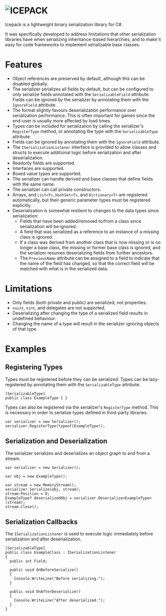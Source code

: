 # ![ICEPACK](https://raw.githubusercontent.com/okaniku/icepack/master/Resources/LogoText.png)

Icepack is a lightweight binary serialization library for C#.

It was specifically developed to address limitations that other serialization libraries have when serializing inheritance-based hierarchies, and to make it easy for code frameworks to implement serializable base classes.

# Features

* Object references are preserved by default, although this can be disabled globally.
* The serializer serializes all fields by default, but can be configured to only serialize fields annotated with the `SerializableField` attribute. Fields can be ignored by the serializer by annotating them with the `IgnoreField` attribute.
* The format slightly favours deserialization performance over serialization performance. This is often important for games since the end-user is usually more affected by load times.
* Types can be included for serialization by calling the serializer's `RegisterType` method, or annotating the type with the `SerializableType` attribute.
* Fields can be ignored by annotating them with the `IgnoreField` attribute.
* The `ISerializationListener` interface is provided to allow classes and structs to execute additional logic before serialization and after deserialization.
* Readonly fields are supported.
* Interfaces are supported.
* Boxed value types are supported.
* The serializer can handle derived and base classes that define fields with the same name.
* The serializer can call private constructors.
* Arrays, and `List<T>`, `HashSet<T>`, and `Dictionary<T>` are registered automatically, but their generic parameter types must be registered explicitly.
* Deserialization is somewhat resilient to changes to the data types since serialization:
  * Fields that have been added/removed to/from a class since serialization will be ignored.
  * A field that was serialized as a reference to an instance of a missing class is ignored.
  * If a class was derived from another class that is now missing or is no longer a base class, the missing or former base class is ignored, and the serializer resumes deserializing fields from further ancestors.
  * The `PreviousName` attribute can be assigned to a field to indicate that the name of the field has changed, so that the correct field will be matched with what is in the serialized data.

# Limitations

* Only fields (both private and public) are serialized, not properties.
* `nuint`, `nint`, and delegates are not supported.
* Deserializing after changing the type of a serialized field results in undefined behaviour.
* Changing the name of a type will result in the serializer ignoring objects of that type.

# Examples

## Registering Types

Types must be registered before they can be serialized. Types can be lazy-registered by annotating them with the `SerializableType` attribute.

```
[SerializableType]
public class ExampleType { }
```

Types can also be registered via the serializer's `RegisterType` method. This is necessary in order to serialize types defined in third-party libraries.

```
var serializer = new Serializer();
serializer.RegisterType(typeof(ExampleType));
```

## Serialization and Deserialization

The serializer serializes and deserializes an object graph to and from a stream.

```
var serializer = new Serializer();

var obj = new ExampleType();

var stream = new MemoryStream();
serializer.Serialize(obj, stream);
stream.Position = 0;
ExampleType? deserializedObj = serializer.Deserialize<ExampleType>(stream);
stream.Close();
```

## Serialization Callbacks

The `ISerializationListener` is used to execute logic immediately before serialization and after deserialization.

```
[SerializableType]
public class ExampleClass : ISerializationListener
{
  public int Field;

  public void OnBeforeSerialize()
  {
    Console.WriteLine("Before serializing.");
  }

  public void OnAfterDeserialize()
  {
    Console.WriteLine("After deserialized.");
  }
}
```
